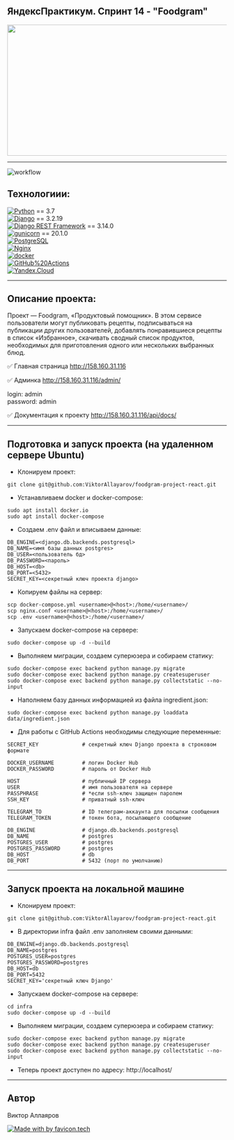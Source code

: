 ## ЯндексПрактикум. Спринт 14 - "Foodgram"

<div align="center">
  <img src="https://media.giphy.com/media/dWesBcTLavkZuG35MI/giphy.gif" width="600" height="300"/>
</div>

---

![workflow](https://github.com/ViktorAllayarov/foodgram-project-react/actions/workflows/workflow.yml/badge.svg)

## Технологиии:

[![Python](https://img.shields.io/badge/-Python-464646?style=flat-square&logo=Python)](https://www.python.org/) == 3.7  
[![Django](https://img.shields.io/badge/-Django-464646?style=flat-square&logo=Django)](https://www.djangoproject.com/) == 3.2.19  
[![Django REST Framework](https://img.shields.io/badge/-Django%20REST%20Framework-464646?style=flat-square&logo=Django%20REST%20Framework)](https://www.django-rest-framework.org/) == 3.14.0  
[![gunicorn](https://img.shields.io/badge/-gunicorn-464646?style=flat-square&logo=gunicorn)](https://gunicorn.org/) == 20.1.0  
[![PostgreSQL](https://img.shields.io/badge/-PostgreSQL-464646?style=flat-square&logo=PostgreSQL)](https://www.postgresql.org/)  
[![Nginx](https://img.shields.io/badge/-NGINX-464646?style=flat-square&logo=NGINX)](https://nginx.org/ru/)  
[![docker](https://img.shields.io/badge/-Docker-464646?style=flat-square&logo=docker)](https://www.docker.com/)  
[![GitHub%20Actions](https://img.shields.io/badge/-GitHub%20Actions-464646?style=flat-square&logo=GitHub%20actions)](https://github.com/features/actions)  
[![Yandex.Cloud](https://img.shields.io/badge/-Yandex.Cloud-464646?style=flat-square&logo=Yandex.Cloud)](https://cloud.yandex.ru/)

---

## Описание проекта:

Проект — Foodgram, «Продуктовый помощник». В этом сервисе пользователи могут публиковать рецепты, подписываться на публикации других пользователей, добавлять понравившиеся рецепты в список «Избранное», скачивать сводный список продуктов, необходимых для приготовления одного или нескольких выбранных блюд.

✅ Главная страница
http://158.160.31.116

✅ Админка
http://158.160.31.116/admin/

login: admin  
password: admin

✅ Документация к проекту
http://158.160.31.116/api/docs/

---

## Подготовка и запуск проекта (на удаленном сервере Ubuntu)

- Клонируем проект:

```
git clone git@github.com:ViktorAllayarov/foodgram-project-react.git
```

- Устанавливаем docker и docker-compose:

```
sudo apt install docker.io
sudo apt install docker-compose
```

- Cоздаем .env файл и вписываем данные:

```
DB_ENGINE=<django.db.backends.postgresql>
DB_NAME=<имя базы данных postgres>
DB_USER=<пользователь бд>
DB_PASSWORD=<пароль>
DB_HOST=<db>
DB_PORT=<5432>
SECRET_KEY=<секретный ключ проекта django>
```

- Копируем файлы на сервер:

```
scp docker-compose.yml <username>@<host>:/home/<username>/
scp nginx.conf <username>@<host>:/home/<username>/
scp .env <username>@<host>:/home/<username>/
```

- Запускаем docker-compose на сервере:

```
sudo docker-compose up -d --build
```

- Выполняем миграции, создаем суперюзера и собираем статику:

```
sudo docker-compose exec backend python manage.py migrate
sudo docker-compose exec backend python manage.py createsuperuser
sudo docker-compose exec backend python manage.py collectstatic --no-input
```

- Наполняем базу данных информацией из файла ingredient.json:

```
sudo docker-compose exec backend python manage.py loaddata data/ingredient.json
```

- Для работы с GitHub Actions необходимы следующие переменные:

```
SECRET_KEY              # секретный ключ Django проекта в строковом формате

DOCKER_USERNAME         # логин Docker Hub
DOCKER_PASSWORD         # пароль от Docker Hub

HOST                    # публичный IP сервера
USER                    # имя пользователя на сервере
PASSPHRASE              # *если ssh-ключ защищен паролем
SSH_KEY                 # приватный ssh-ключ

TELEGRAM_TO             # ID телеграм-аккаунта для посылки сообщения
TELEGRAM_TOKEN          # токен бота, посылающего сообщение

DB_ENGINE               # django.db.backends.postgresql
DB_NAME                 # postgres
POSTGRES_USER           # postgres
POSTGRES_PASSWORD       # postgres
DB_HOST                 # db
DB_PORT                 # 5432 (порт по умолчанию)
```

---

## Запуск проекта на локальной машине

- Клонируем проект:

```
git clone git@github.com:ViktorAllayarov/foodgram-project-react.git
```

- В директории infra файл .env заполняем своими данными:

```
DB_ENGINE=django.db.backends.postgresql
DB_NAME=postgres
POSTGRES_USER=postgres
POSTGRES_PASSWORD=postgres
DB_HOST=db
DB_PORT=5432
SECRET_KEY='секретный ключ Django'
```

- Запускаем docker-compose на сервере:

```
cd infra
sudo docker-compose up -d --build
```

- Выполняем миграции, создаем суперюзера и собираем статику:

```
sudo docker-compose exec backend python manage.py migrate
sudo docker-compose exec backend python manage.py createsuperuser
sudo docker-compose exec backend python manage.py collectstatic --no-input
```

- Теперь проект доступен по адресу: http://localhost/

---

## Автор

Виктор Аллаяров

[![Made with by favicon.tech](https://favicon.tech/logo_tea.png)](https://favicon.tech)
